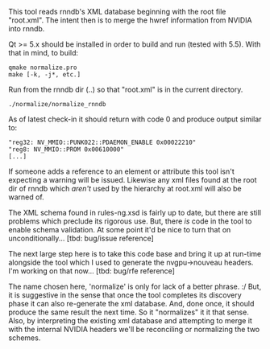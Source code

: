 This tool reads rnndb's XML database beginning with the root file "root.xml".
The intent then is to merge the hwref information from NVIDIA into rnndb.

Qt >= 5.x should be installed in order to build and run (tested with 5.5).
With that in mind, to build:

    qmake normalize.pro
    make [-k, -j*, etc.]

Run from the rnndb dir (..) so that "root.xml" is in the current directory.

    ./normalize/normalize_rnndb

As of latest check-in it should return with code 0 and produce output similar
to:

    "reg32: NV_MMIO::PUNK022::PDAEMON_ENABLE 0x00022210"
    "reg8: NV_MMIO::PROM 0x00610000"
    [...]

If someone adds a reference to an element or attribute this tool isn't
expecting a warning will be issued.  Likewise any xml files found at the root
dir of rnndb which *aren't* used by the hierarchy at root.xml will also
be warned of.

The XML schema found in rules-ng.xsd is fairly up to date, but there are
still problems which preclude its rigorous use.  But, there *is* code in the
tool to enable schema validation.  At some point it'd be nice to turn that
on unconditionally... [tbd: bug/issue reference]

The next large step here is to take this code base and bring it up at run-time
alongside the tool which I used to generate the nvgpu->nouveau headers.
I'm working on that now... [tbd: bug/rfe reference]

The name chosen here, 'normalize' is only for lack of a better phrase.  :/
But, it is suggestive in the sense that once the tool completes its discovery
phase it can also re-generate the xml database.  And, done once, it should
produce the same result the next time.  So it "normalizes" it it that sense.
Also, by interpreting the existing xml database and attempting to merge it with
the internal NVIDIA headers we'll be reconciling or normalizing the two schemes.
